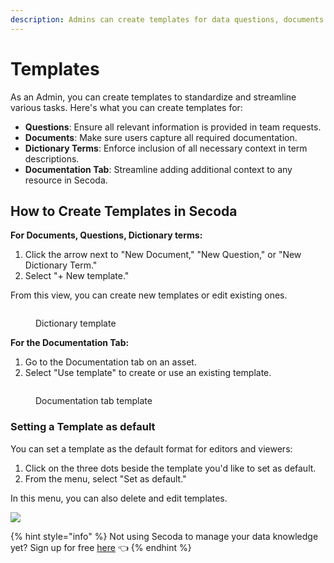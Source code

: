 ```yaml
---
description: Admins can create templates for data questions, documents and dictionary terms
---
```


# Templates

As an Admin, you can create templates to standardize and streamline various tasks. Here's what you can create templates for:

* **Questions**: Ensure all relevant information is provided in team requests.
* **Documents**: Make sure users capture all required documentation.
* **Dictionary Terms**: Enforce inclusion of all necessary context in term descriptions.
* **Documentation Tab**: Streamline adding additional context to any resource in Secoda.

## How to Create Templates in Secoda

**For Documents, Questions, Dictionary terms:**

1. Click the arrow next to "New Document," "New Question," or "New Dictionary Term."
2. Select "+ New template."

From this view, you can create new templates or edit existing ones.

<figure><img src="https://secoda-public-media-assets.s3.amazonaws.com/b83b18ed-f3cd-406e-a156-b4f3ad882ce0.png" alt=""><figcaption><p>Dictionary template</p></figcaption></figure>

**For the Documentation Tab:**

1. Go to the Documentation tab on an asset.
2. Select "Use template" to create or use an existing template.

<figure><img src="https://secoda-public-media-assets.s3.amazonaws.com/5ed3f8fa-7a6f-4558-b2ab-68bb23529ff9.png" alt=""><figcaption><p>Documentation tab template</p></figcaption></figure>

### Setting a Template as default

You can set a template as the default format for editors and viewers:

1. Click on the three dots beside the template you'd like to set as default.
2. From the menu, select "Set as default."

In this menu, you can also delete and edit templates.

&#x20;![](<https://secoda-public-media-assets.s3.amazonaws.com/5aa5c9fc-8e09-47d2-8fa7-c1a51fae7f65.png>)

{% hint style="info" %}
Not using Secoda to manage your data knowledge yet? Sign up for free [here](https://app.secoda.co) 👈
{% endhint %}

